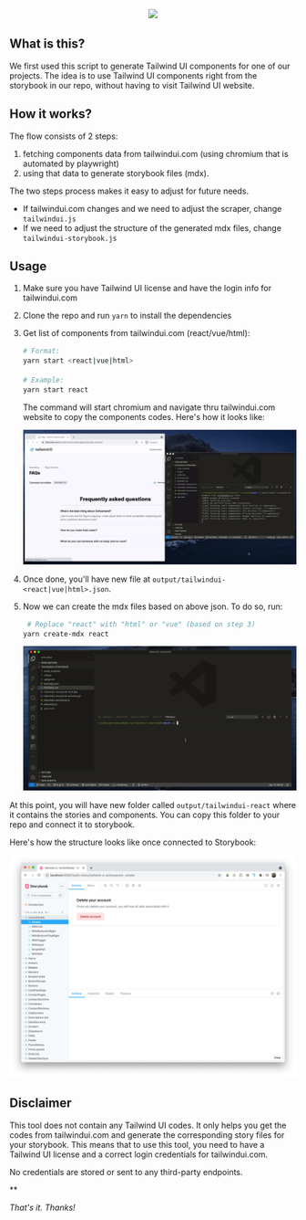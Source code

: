 <p align="center">
<img width="400" src="https://og-image.wzulfikar.com/i/**Tailwind%20UI%20Storybook**.png?theme=dimmed&md=1&fontSize=100px&images=svg%2Ftailwindcss-icon&images=svg%2Fstorybook-icon"/>
</p>

## What is this?

We first used this script to generate Tailwind UI components for one of our projects. The idea is to use Tailwind UI components right from the storybook in our repo, without having to visit Tailwind UI website.

## How it works?

The flow consists of 2 steps:

1. fetching components data from tailwindui.com (using chromium that is automated by playwright)
2. using that data to generate storybook files (mdx).

The two steps process makes it easy to adjust for future needs.

- If tailwindui.com changes and we need to adjust the scraper, change `tailwindui.js`
- If we need to adjust the structure of the generated mdx files, change `tailwindui-storybook.js`

## Usage

1. Make sure you have Tailwind UI license and have the login info for tailwindui.com
2. Clone the repo and run `yarn` to install the dependencies
3. Get list of components from tailwindui.com (react/vue/html):

   ```sh
   # Format:
   yarn start <react|vue|html>

   # Example:
   yarn start react
   ```

   The command will start chromium and navigate thru tailwindui.com website to copy the components codes. Here's how it looks like:

   ![tailwindui-storybook](docs/tailwindui-storybook-process.gif)

4. Once done, you'll have new file at `output/tailwindui-<react|vue|html>.json`.
5. Now we can create the mdx files based on above json. To do so, run:

   ```sh
    # Replace "react" with "html" or "vue" (based on step 3)
   yarn create-mdx react
   ```

   ![tailwindui-storybook](docs/tailwindui-storybook-mdx.gif)

At this point, you will have new folder called `output/tailwindui-react` where it contains the stories and components. You can copy this folder to your repo and connect it to storybook.

Here's how the structure looks like once connected to Storybook:

![tailwindui-storybook](docs/tailwindui-storybook-final.jpg)

## Disclaimer

This tool does not contain any Tailwind UI codes. It only helps you get the codes from tailwindui.com and generate the corresponding story files for your storybook. This means that to use this tool, you need to have a Tailwind UI license and a correct login credentials for tailwindui.com.

No credentials are stored or sent to any third-party endpoints.

\*\*

_That's it. Thanks!_
